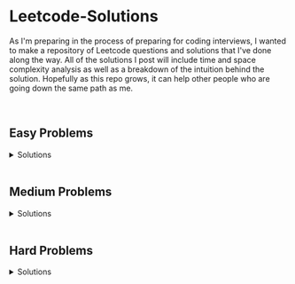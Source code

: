 # Leetcode-Solutions
As I'm preparing in the process of preparing for coding interviews, I wanted to make a repository of Leetcode questions and solutions that I've done along the way. All of the solutions I post will include time and space complexity analysis as well as a breakdown of the intuition behind the solution. Hopefully as this repo grows, it can help other people who are going down the same path as me.

<br>

## Easy Problems

<details>
<summary>Solutions</summary>

  - [Problem 561: Array Partition I](../master/easy/problem_561_array_partition_I.py)
  - [Problem 944: Delete Columns to Make Sorted](../master/easy/problem_944_delete_columns_to_make_sorted.py)
  - [Problem 1337: The K Weakest Rows in the Mtarix](../master/easy/problem_1337_k_weakest_rows.py)
  - [Problem 557: Reverse Words in a String III](../master/easy/problem_557_reverse_words_in_a_string_III.py)
  - [Problem 1122: Relative Sort Array](../master/easy/problem_1122_relative_sort_array.py)
  - [Problem 509: Fibonacci Number](../master/easy/problem_509_fibonacci_number.py)
  - [Problem 1047: Remove All Adjacent Duplicates In a String](../master/easy/problem_1047_remove_all_adjacent_duplicates_in_string.py)
  - [Problem 104: Maximum Depth of a Binary Tree](../master/easy/problem_104_maximum_depth_of_binary_tree.py)
  - [Problem 206: Reverse Linked List](../master/easy/problem_206_reverse_linked_list.py)
  - [Problem 1217: Play with Chips](../master/easy/problem_1217_play_with_chips.py)
  - [Problem 500: Keyboard Row](../master/easy/problem_500_keyboard_row.py)
  - [Problem 136: Single Number](../master/easy/problem_136_single_number.py)
  - [Problem 476: Number Complement](../master/easy/problem_476_number_complement.py)
  - [Problem 867: Transpose Matrix](../master/easy/problem_867_transpose_matrix.py)
  - [Problem 463: Island Perimeter](../master/easy/problem_463_island_perimeter.py)
  - [Problem 1046: Last Stone Weight](../master/easy/problem_1046_last_stone_weight.py)
  - [Problem 155: Min Stack](../master/easy/problem_155_min_stack.py)
  - [Problem 543: Diameter of Binary Tree](../master/easy/problem_543_diameter_of_binary_tree.py)
  - [Problem 125: Valid Palindrome ](../master/easy/problem_125_valid_palindrome.py)
  - [Problem 21: Merge Two Sorted Lists](../master/easy/problem_21_merge_two_sorted_lists.py)
  - [Problem 496: Next Greater Element I](../master/easy/problem_496_next_greater_element1.py)
  - [Problem 876: Middle of the Linked List](../master/easy/problem_876_middle_of_the_linked_list.py)
  - [Problem 234: Palindrome Linked List](../master/easy/problem_234_palindrome_linked_list.py)
  - [Problem 20: Valid Parentheses](../master/easy/problem_20_valid_parentheses.py)
  - [Problem 242: Valid Anagram](../master/easy/problem_20_valid_parenthesis.py)
  - [Problem 1582: Special Positions in a Binary Matrix](../master/easy/problem_1582_special_positions_in_a_binary_matrix.py)
  - [Problem 226: Invert Binary Tree](../master/easy/problem_226_invert_binary_tree.py)
  - [Problem 387: First Unique Character In a String](../master/easy/problem_387_find_first_unique_character_in_string.py)
  - [Problem 653: Two Sum IV - Input is a BST](../master/easy/problem_653_two_sum_iv_input_bst.py)
  - [Problem 235: Lowest Common Ancestor in a BST](../master/easy/problem_235_lowest_common_ancestor_in_bst.py)
  - [Problem 100: Same Tree](../master/easy/problem_100_same_tree.py)
  - [Problem 389: Find the Difference](../master/easy/problem_389_find_the_difference.py)
  - [Problem 349: Intersection of Two Arrays](../master/easy/problem_349_intersection_of_two_arrays.py)
  - [Problem 350: Intersection of Two Arrays II](../master/easy/problem_350_intersection_of_two_arrays_2.py)
  - [Problem 844: Backspace String Compare](../master/easy/problem_844_backspace_string_compare.py)
  - [Problem 122: Best Time to Buy and Sell Stock II](../master/easy/problem_122_best_time_to_buy_and_sell_stock_2.py)
  - [Problem 680: Valid Palindrome II](../master/easy/problem_680_valid_palindrome_2.py)
  - [Problem 572: Subtree of Another Tree](../master/easy/problem_572_subtree_of_another_tree.py)
  - [Problem 237: Delete Node in a Linked List](../master/easy/problem_237_delete_node_in_a_linked_list.py)
  - [Problem 896: Monotonic Array](../master/easy/problem_896_monotonic_array.py)
  - [Problem 929: Unique Email Addresses](../master/easy/problem_929_unique_email_addresses.py)
  - [Problem 108: Converted Sorted Array to BST](../master/easy/problem_108_convert_sorted_array_to_binary_search_tree.py)
</details>



<br>

## Medium Problems

<details>
<summary>Solutions</summary>
  
  - [Problem 98: Validate Binary Search Tree](../master/medium/problem_98_validate_binary_search_tree.py)
  - [Problem 451: Sort Characters by Frequency](../master/medium/problem_451_sort_characters_by_frequency.py)
  - [Problem 146: LRU Cache](../master/medium/problem_146_lru_cache.py)
  - [Problem 692: Top K Frequent Words](../master/medium/problem_692_top_k_frequent_words.py)
  - [Problem 1007: Minimum Domino Rotations For Equal Row](../master/medium/problem_1007_minimum_domino_rotations_for_equal_row.py)
  - [Problem 450: Delete Node In a BST](../master/medium/problem_450_delete_node_in_a_BST.py)
  - [Problem 200: Number of Islands](../master/medium/problem_200_number_of_islands.py)
  - [Problem 228. Summary Ranges](../master/medium/problem_228_summary_ranges.py)
  - [Problem 817: Linked List Components](../master/medium/problem_817_linked_list_components.py)
  - [Problem 1379: Find a Corressponding Node of a Binary Tree in a Clone of that Tree](../master/medium/problem_1379_find_a_corresponding_node_in_a_binary_tree.py)
  - [Problem 1302: Deepest Leaves Sum](../master/medium/problem_1302_deepest_leaves_sum.py)
  - [Problem 807: Max Increase to Keep City Skyline](../master/medium/problem_807_max_increase_to_keep_city_skyline.py)
  - [Problem 654: Maximum Binary Tree](../master/medium/problem_654_maximum_binary_tree.py)
  - [Problem 701: Insert into a Binary Search Tree](../master/medium/problem_701_insert_into_a_binary_search_tree.py)
  - [Problem 1305: All Elements in Two Binary Search Trees](../master/medium/problem_1305_all_elements_in_two_binary_search_trees.py)
  - [Problem 797: All Paths From Source to Target](../master/medium/problem_797_all_paths_from_source_to_target.py)
  - [Problem 207: Course Schedule](../master/medium/problem_207_course_schedule.py)
  - [Problem 814: Binary Tree Pruning](../master/medium/problem_814_binary_tree_pruning.py)
  - [Problem 152: Maximum Product Subarray](../master/medium/problem_152_maximum_product_subarray.py)
  - [Problem 33: Search in Rotated Sorted Array](../master/medium/problem_33_search_in_rotated_sorted_array.py)
  - [Problem 153: Find Minimum in Rotated Sorted Array](../master/medium/problem_153_find_minimum_in_rotated_sorted_array.py)
  - [Problem 5: Longest Palindromic Substring](../master/medium/problem_5_longest_palindromic_substring.py)
  - [Problem 11: Container With Most Water](../master/medium/problem_11_container_with_most_water.py)
  - [Problem 142: Linked List Cycle II](../master/medium/problem_142_linked_cycle_2.py)
  - [Problem 19: Remove Nth Node from End of List](../master/medium/problem_19_remove_nth_node_from_end_of_list.py)
  - [Problem 143: Reorder List](../master/medium/problem_143_reorder_list.py)
  - [Problem 3: Longest Substring Without Repeating Characters](../master/medium/problem_3_longest_substring_without_repeating_characters.py)
  - [Problem 647: Palindromic Substrings](../master/medium/problem_647_palindromic_substrings.py)
  - [Problem 49: Group Anagrams](../master/medium/problem_49_group_anagrams.py)
  - [Problem 739: Daily Temperatures](../master/medium/problem_739_daily_temperatures.py)
  - [Problem 150: Evaluate Reverse Polish Notation](../master/medium/problem_150_evaluate_reverse_polish_notation.py)
  - [Problem 1008: Construct Binary Searcg Tree from Preorder Traversal](../master/medium/problem_1008_construct_bst_from_preorder_traversal.py)
  - [Problem 208: Implement Trie](../master/medium/problem_208_implement_trie.py)
  - [Problem 424: Longest Repeating Character Replacement](../master/medium/problem_424_longest_repeating_character_replacement.py)
  - [Problem 230: Kth Smallest Element in a BST](../master/medium/problem_230_kth_smallest_element_in_a_bst.py)
  - [Problem 211: Add and Search Words Data Structure](../master/medium/problem_211_design_add_and_search_words_data_structure.py)
  - [Problem 328: Odd Even Linked List](../master/medium/problem_328_odd_even_linked_list.py)
  - [Problem 2: Add Two Numbers](../master/medium/problem_2_add_two_numbers.py)
  - [Problem 173: Binary Search Tree Iterator](../master/medium/problem_173_binary_search_tree_iterator.py)
  - [Problem 347: Top K Frequent Elements](../master/medium/problem_347_top_k_frequent_elements.py)
  - [Problem 199: Binary Tree Right Side View](../master/medium/problem_199_binary_tree_right_side_view.py)
  - [Problem 994: Rotting Oranges](../master/medium/problem_994_rotting_oranges.py)
  - [Problem 79: Word Search](../master/medium/problem_79_word_search.py)
  - [Problem 215: Kth Largest Element in An Array](../master/medium/problem_215_kth_largest_element_in_array.py)
  - [Problem 61: Rotate List](../master/medium/problem_61_rotate_list.py)
  - [Problem 973: K Closest Points to Origin](../master/medium/problem_973_k_closest_points_to_origin.py)
</details>

<br>

## Hard Problems

<details>
<summary>Solutions</summary>
  
  - [Problem 23: Merge K Sorted Lists](../master/hard/problem_23_merge_k_sorted_lists.py)
  - [Problem 42: Trapping rain water](../master/hard/problem_42_trapping_rainwater.py)
  - [Problem 239: Sliding Window Maximum](../master/hard/problem_239_sliding_window_maximum.py)
  - [Problem 297: Serialize and Deserialize Binary Tree](../master/hard/problem_297_serialize_and_deserialize_binary_tree.py)
  - [Problem 76: Minimum Window Substring](../master/hard/problem_76_minimum_window_substring.py)
</details>


